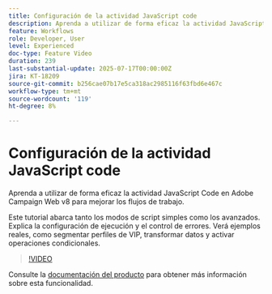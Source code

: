 ```yaml
---
title: Configuración de la actividad JavaScript code
description: Aprenda a utilizar de forma eficaz la actividad JavaScript Code en Adobe Campaign Web v8 para mejorar los flujos de trabajo. Este tutorial abarca tanto los modos de script simples como los avanzados. Explica la configuración de ejecución y el control de errores. Verá ejemplos reales, como segmentar perfiles de VIP, transformar datos y activar operaciones condicionales.
feature: Workflows
role: Developer, User
level: Experienced
doc-type: Feature Video
duration: 239
last-substantial-update: 2025-07-17T00:00:00Z
jira: KT-18209
source-git-commit: b256cae07b17e5ca318ac2985116f63fbd6e467c
workflow-type: tm+mt
source-wordcount: '119'
ht-degree: 8%

---
```



# Configuración de la actividad JavaScript code

Aprenda a utilizar de forma eficaz la actividad JavaScript Code en Adobe Campaign Web v8 para mejorar los flujos de trabajo.

Este tutorial abarca tanto los modos de script simples como los avanzados. Explica la configuración de ejecución y el control de errores. Verá ejemplos reales, como segmentar perfiles de VIP, transformar datos y activar operaciones condicionales.

>[!VIDEO](https://video.tv.adobe.com/v/3464918/?learn=on&enablevpops)

Consulte la [documentación del producto](https://experienceleague.adobe.com/en/docs/campaign-web/v8/wf/design-workflows/javascript-code) para obtener más información sobre esta funcionalidad.
